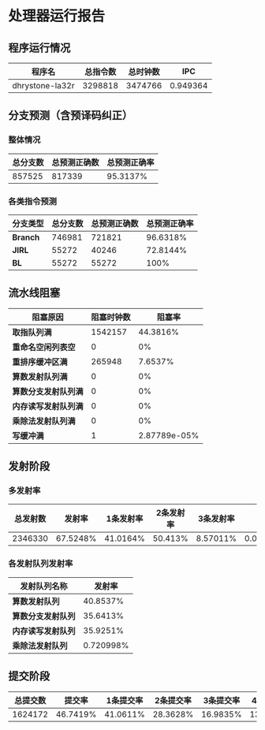 # 处理器运行报告
## 程序运行情况
|程序名|总指令数|总时钟数|IPC|
|---|---|---|---|
|dhrystone-la32r|3298818|3474766|0.949364|

## 分支预测（含预译码纠正）
### 整体情况
|总分支数|总预测正确数|总预测正确率|
|---|---|---|
|857525|817339|95.3137%|

### 各类指令预测
|分支类型|总分支数|总预测正确数|总预测正确率|
|---|---|---|---|
|**Branch**| 746981 | 721821 | 96.6318%|
|**JIRL**| 55272 | 40246 | 72.8144%|
|**BL**| 55272 | 55272 | 100%|

## 流水线阻塞
|阻塞原因|阻塞时钟数|阻塞率|
|---|---|---|
|**取指队列满**| 1542157 | 44.3816%|
|**重命名空闲列表空**|0 | 0%|
|**重排序缓冲区满**|265948 | 7.6537%|
|**算数发射队列满**|0 | 0%|
|**算数分支发射队列满**|0 | 0%|
|**内存读写发射队列满**|0 | 0%|
|**乘除法发射队列满**|0 | 0%|
|**写缓冲满**|1 | 2.87789e-05%|

## 发射阶段
### 多发射率
|总发射数|发射率|1条发射率|2条发射率|3条发射率|4条发射率|
|---|---|---|---|---|---|
|2346330|67.5248%|41.0164%|50.413%|8.57011%|0.000511437%|

### 各发射队列发射率
|发射队列名称|发射率|
|---|---|
|**算数发射队列**|40.8537%|
|**算数分支发射队列**|35.6413%|
|**内存读写发射队列**|35.9251%|
|**乘除法发射队列**|0.720998%|

## 提交阶段
|总提交数|提交率|1条提交率|2条提交率|3条提交率|4条提交率|
|---|---|---|---|---|---|
|1624172|46.7419%|41.0611%|28.3628%|16.9835%|13.5926%|

